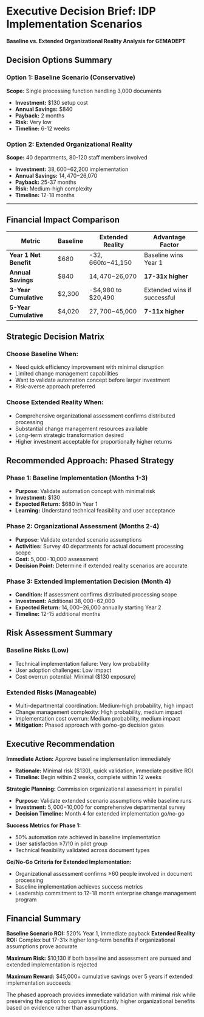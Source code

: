 # Executive Decision Brief: IDP Implementation Scenarios
**Baseline vs. Extended Organizational Reality Analysis for GEMADEPT**

## Decision Options Summary

### Option 1: Baseline Scenario (Conservative)
**Scope:** Single processing function handling 3,000 documents
- **Investment:** $130 setup cost
- **Annual Savings:** $840 
- **Payback:** 2 months
- **Risk:** Very low
- **Timeline:** 6-12 weeks

### Option 2: Extended Organizational Reality
**Scope:** 40 departments, 80-120 staff members involved
- **Investment:** $38,600-$62,200 implementation
- **Annual Savings:** $14,470-$26,070
- **Payback:** 25-37 months  
- **Risk:** Medium-high complexity
- **Timeline:** 12-18 months

---

## Financial Impact Comparison

| Metric | Baseline | Extended Reality | Advantage Factor |
|--------|----------|------------------|------------------|
| **Year 1 Net Benefit** | $680 | -$32,660 to -$41,150 | Baseline wins Year 1 |
| **Annual Savings** | $840 | $14,470-$26,070 | **17-31x higher** |
| **3-Year Cumulative** | $2,300 | -$4,980 to $20,490 | Extended wins if successful |
| **5-Year Cumulative** | $4,020 | $27,700-$45,000 | **7-11x higher** |

## Strategic Decision Matrix

### Choose Baseline When:
- Need quick efficiency improvement with minimal disruption
- Limited change management capabilities
- Want to validate automation concept before larger investment
- Risk-averse approach preferred

### Choose Extended Reality When:
- Comprehensive organizational assessment confirms distributed processing
- Substantial change management resources available
- Long-term strategic transformation desired
- Higher investment acceptable for proportionally higher returns

## Recommended Approach: Phased Strategy

### Phase 1: Baseline Implementation (Months 1-3)
- **Purpose:** Validate automation concept with minimal risk
- **Investment:** $130
- **Expected Return:** $680 in Year 1
- **Learning:** Understand technical feasibility and user acceptance

### Phase 2: Organizational Assessment (Months 2-4) 
- **Purpose:** Validate extended scenario assumptions
- **Activities:** Survey 40 departments for actual document processing scope
- **Cost:** $5,000-$10,000 assessment
- **Decision Point:** Determine if extended reality scenarios are accurate

### Phase 3: Extended Implementation Decision (Month 4)
- **Condition:** If assessment confirms distributed processing scope
- **Investment:** Additional $38,000-$62,000
- **Expected Return:** $14,000-$26,000 annually starting Year 2
- **Timeline:** 12-15 additional months

## Risk Assessment Summary

### Baseline Risks (Low)
- Technical implementation failure: Very low probability
- User adoption challenges: Low impact
- Cost overrun potential: Minimal ($130 exposure)

### Extended Risks (Manageable)
- Multi-departmental coordination: Medium-high probability, high impact
- Change management complexity: High probability, medium impact  
- Implementation cost overrun: Medium probability, medium impact
- **Mitigation:** Phased approach with go/no-go decision gates

## Executive Recommendation

**Immediate Action:** Approve baseline implementation immediately
- **Rationale:** Minimal risk ($130), quick validation, immediate positive ROI
- **Timeline:** Begin within 2 weeks, complete within 12 weeks

**Strategic Planning:** Commission organizational assessment in parallel
- **Purpose:** Validate extended scenario assumptions while baseline runs
- **Investment:** $5,000-$10,000 for comprehensive departmental survey
- **Decision Timeline:** Month 4 for extended implementation go/no-go

**Success Metrics for Phase 1:**
- 50% automation rate achieved in baseline implementation  
- User satisfaction ≥7/10 in pilot group
- Technical feasibility validated across document types

**Go/No-Go Criteria for Extended Implementation:**
- Organizational assessment confirms ≥60 people involved in document processing
- Baseline implementation achieves success metrics
- Leadership commitment to 12-18 month enterprise change management program

## Financial Summary

**Baseline Scenario ROI:** 520% Year 1, immediate payback
**Extended Reality ROI:** Complex but 17-31x higher long-term benefits if organizational assumptions prove accurate

**Maximum Risk:** $10,130 if both baseline and assessment are pursued and extended implementation is rejected

**Maximum Reward:** $45,000+ cumulative savings over 5 years if extended implementation succeeds

The phased approach provides immediate validation with minimal risk while preserving the option to capture significantly higher organizational benefits based on evidence rather than assumptions.